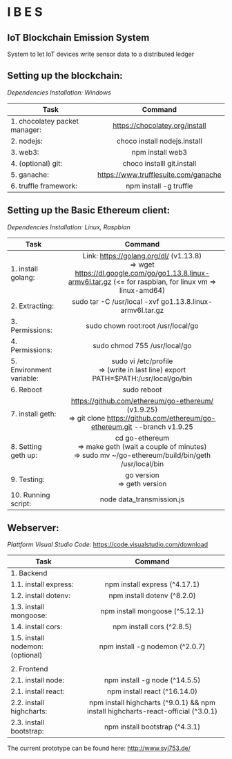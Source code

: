 # I B E S 
## IoT Blockchain Emission System
System to let IoT devices write sensor data to a distributed ledger

## Setting up the blockchain:
_Dependencies Installation: Windows_

| Task                           | Command                                |
|--------------------------------|:--------------------------------------:|
| 1. chocolatey packet manager:  | https://chocolatey.org/install         |
| 2. nodejs:                     | choco install nodejs.install           |
| 3. web3:                       | npm install web3                       |
| 4. (optional) git:             | choco installl git.install             |
| 5. ganache:                    | https://www.trufflesuite.com/ganache   |
| 6. truffle framework:          | npm install -g truffle                 |


## Setting up the Basic Ethereum client:
_Dependencies Installation: Linux, Raspbian_

| Task                     | Command                                                         |
|--------------------------|:---------------------------------------------------------------:|
| 1. install golang:       |     Link: https://golang.org/dl/ (v1.13.8) <br>=> wget https://dl.google.com/go/go1.13.8.linux-armv6l.tar.gz  (<= for raspbian, for linux vm => linux-amd64) |
| 2. Extracting:           |       sudo tar -C /usr/local -xvf go1.13.8.linux-armv6l.tar.gz |
| 3. Permissions:          |       sudo chown root:root /usr/local/go |
| 4. Permissions:          |       sudo chmod 755 /usr/local/go |
| 5. Environment variable: |       sudo vi /etc/profile   <br>=> (write in last line)    export PATH=$PATH:/usr/local/go/bin |
| 6. Reboot                |       sudo reboot |
| 7. install geth:         |       https://github.com/ethereum/go-ethereum/ (v1.9.25) <br>=> git clone https://github.com/ethereum/go-ethereum.git --branch v1.9.25 |
| 8. Setting geth up:      |       cd go-ethereum      <br>=>    make geth (wait a couple of minutes)    <br>=> sudo mv ~/go-ethereum/build/bin/geth /usr/local/bin |
| 9. Testing:              |       go version          <br>=> geth version |
| 10. Running script:      |       node data_transmission.js |


## Webserver:
_Plattform Visual Studio Code:_ https://code.visualstudio.com/download 

| Task                             | Command                                                                            |
|----------------------------------|:----------------------------------------------------------------------------------:|
| 1. Backend                       |                                                                                    |
| 1.1. install express:            | npm install express (^4.17.1)                                                      |
| 1.2. install dotenv:             | npm install dotenv (^8.2.0)                                                        |
| 1.3. install mongoose:           | npm install mongoose (^5.12.1)                                                     |
| 1.4. install cors:               | npm install cors (^2.8.5)                                                          |
| 1.5. install nodemon: (optional) | npm install -g nodemon (^2.0.7)                                                    |
|                                  |                                                                                    |
| 2. Frontend                      |                                                                                    |
| 2.1. install node:               | npm install -g node (^14.5.5)                                                      |
| 2.1. install react:              | npm install react (^16.14.0)                                                       |
| 2.2. install highcharts:         | npm install highcharts (^9.0.1) && npm install highcharts-react-official (^3.0.1)  |
| 2.3. install bootstrap:          | npm install bootstrap (^4.3.1)                                                     |



The current prototype can be found here:
http://www.svj753.de/
